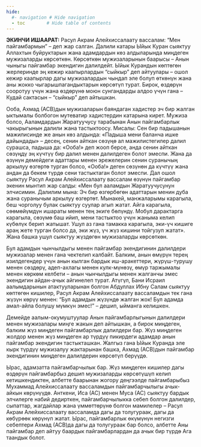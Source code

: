 ```yaml
---
hide:
  #- navigation # Hide navigation
  - toc        # Hide table of contents
---
```


**ЭКИНЧИ ИШААРАТ:**  Расул Акрам Алейхиссалаату вассалам: “Мен пайгамбармын” – деп жар салган. Далили катары Ыйык Куран сыяктуу Аллахтын буйруктарын жана адамдардын көз алдыларында миңдеген мужизаларды көрсөткөн. Көрсөткөн мужизаларынын баарысы – Анын чыныгы пайгамбар экендигин далилдейт. Ыйык Курандын көптөгөн жерлеринде эң кежир каапырлардын “сыйкыр” деп айтуулары – ошол кежир каапырлар дагы мужизалардын чындап эле болуп өткөнүн жана аны жокко чыгарышпагандыктарын көрсөтүп турат. Бирок, өздөрүн сооротуу үчүн жана өздөрүнө моюн сунгандарды алдоо үчүн гана – Кудай сактасын – “сыйкыр” деп айтышкан.

Ооба, Ахмад (АСВ)дын мужизаларын баяндаган хадистер эч бир жалган ыктымалы болбогон мутеватир хадистердин катарына кирет. Мужиза болсо, Ааламдардын Жаратуучусу тарабынан Анын пайгамбарлык чакырыгынын далили жана тастыктоосу. Мисалы:  Сен бир падышанын мажилисинде же анын көз алдында: «Падыша мени баланча ишке дайындады» – десең, сенин айткан сөзүңө ал мажилистегилер далил сурашса, падыша да: «Ооба!» деп жооп берсе, анда сенин айткан сөзүңдү эң күчтүү бир далил менен далилдеген болот эмеспи. Жана да өзүнүн демейдеги адаттары менен эрежелерин сенин суранычың аркылуу өзгөртө турган болсо, «Ооба!» деген сөзүнөн да күчтүү жана андан да бекем түрдө сени тастыктаган болот эмеспи. Дал ошол сыяктуу Расул Акрам Алейхиссалаату вассалам өзүнүн пайгамбар экенин мынтип жар салды: «Мен бул ааламдын Жаратуучусунун элчисимин. Далилим мына: Эч бир өзгөрбөгөн адаттарын менин дуба жана суранычым аркылуу өзгөртөт. Мынакей, манжаларымы карагыла, беш чорголуу булак сыяктуу суулар агып жатат. Айга карагыла, сөөмөйүмдүн ишараты менен тең экиге бөлүндү. Мобул дарактарга карагыла, сөзүмө баш ийип, мени тастыктоо үчүн жаныма келип күбөлүк берип жатышат. Ушул аз гана тамакка карагыла,  эки-үч кишиге араң жете турган болсо да, эки жүз, үч жүз кишини тойгузуп жатат». Жана башка ушул сыяктуу жүздөгөн мужизаларды көрсөткөн.

Бул адамдын чынчылдыгы менен пайгамбар экендигинин далилдери мужизалар менен гана чектелип калбайт. Балким, анын өмүрүн терең изилдегендер үчүн анын кылган бардык иш-аракеттери, жүрүш-турушу менен сөздөрү, адеп-ахлагы менен кулк-мүнөзү, өмүр таржымалы менен көркөм келбети – анын чынчылдыгы менен жалганчы эмес экендигин айдан-ачык айгинелеп турат. Атүгүл, Бани Исраил аалымдарынын атактууларынан болгон Абдуллах Ибну Салам сыяктуу көптөгөн кишилер, Расул Акрам Алейхиссалаату вассаламдын тек гана жүзүн көрүү менен: “Бул адамдын жүзүндө жалган жок! Бул адамда амал-айла болушу мүмкүн эмес!” – дешип, ыйманга келишкен.

Демейде аалым-окумуштуулар Анын пайгамбарлыгынын далилдери менен мужизалары миңге жакын деп айтышкан, а бирок миңдеген, балким жүз миңдеген пайгамбарлык далилдери бар. Жүз миңдеген жолдор менен жүз миңдеген ар түрдүү пикирдеги адамдар анын пайгамбар экендигин тастыкташкан. Жалгыз гана Ыйык Куранда эле кырк түрдүү мужизалуу жактарынан башка, Ахмад (АСВ)дын пайгамбар экендигинин миңдеген далилдерин көрсөтүп берүүдө.

Ырас, адамзатта пайгамбарчылык бар. Жүз миңдеген кишилер дагы өздөрүн пайгамбарбыз дешип мужизаларды көрсөтүшүп келип кетишкендиктен, албетте баарынан жогору деңгээлде пайгамбарыбыз Мухаммад Алейхиссалаату вассаламдын пайгамбарчылыгы ачык-айкын көрүнүүдө. Анткени, Иса (АС) менен Муса (АС) сыяктуу бардык элчилерге набий дедирткен, пайгамбарчылыкка себеп болгон далилдер, сыпаттар, жагдайлар жана үммөттөрүнө болгон мамилелер – Расул Акрам Алейхиссалаату вассаламда дагы да толугураак, дагы да көбүрөөк көрүнүп жатат. Ырас, пайгамбарлык өкүмүнүн негизги себептери Ахмад (АСВ)да дагы да толугураак бар болсо, албетте Аны пайгамбар деп айтуу баардык пайгамбарлардан да ачык бир түрдө Ага таандык болот.